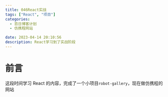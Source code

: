 ```yaml
---
title: 046React实战
tags: ["React", "项目"]
categories:
  - 百日博客计划
  - 仿携程网站

date: 2023-04-14 20:10:56
description: React学习到了实战阶段
---
```


# 前言

这段时间学习 React 的内容，完成了一个小项目`robot-gallery`，现在做仿携程的网站
